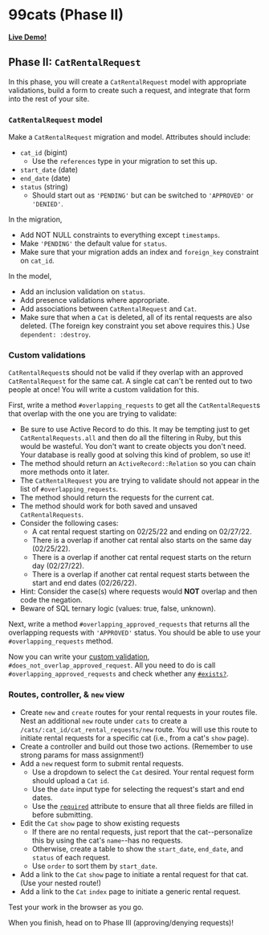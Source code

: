 # 99cats (Phase II)

**[Live Demo!][live-demo]**

[live-demo]: https://aa-99-cats.herokuapp.com/

## Phase II: `CatRentalRequest`

In this phase, you will create a `CatRentalRequest` model with appropriate
validations, build a form to create such a request, and integrate that form into
the rest of your site.

### `CatRentalRequest` model

Make a `CatRentalRequest` migration and model. Attributes should include:

* `cat_id` (bigint)
  * Use the `references` type in your migration to set this up.
* `start_date` (date)
* `end_date` (date)
* `status` (string)
  * Should start out as `'PENDING'` but can be switched to `'APPROVED'` or
    `'DENIED'`.

In the migration,

* Add NOT NULL constraints to everything except `timestamps`.
* Make `'PENDING'` the default value for `status`.
* Make sure that your migration adds an index and `foreign_key` constraint on
  `cat_id`.

In the model,

* Add an inclusion validation on `status`.
* Add presence validations where appropriate.
* Add associations between `CatRentalRequest` and `Cat`.
* Make sure that when a `Cat` is deleted, all of its rental requests are also
  deleted. (The foreign key constraint you set above requires this.) Use
  `dependent: :destroy`.

### Custom validations

`CatRentalRequest`s should not be valid if they overlap with an approved
`CatRentalRequest` for the same cat. A single cat can't be rented out to two
people at once! You will write a custom validation for this.

First, write a method `#overlapping_requests` to get all the `CatRentalRequest`s
that overlap with the one you are trying to validate:

* Be sure to use Active Record to do this. It may be tempting just to get
  `CatRentalRequests.all` and then do all the filtering in Ruby, but this
  would be wasteful. You don't want to create objects you don't need. Your
  database is really good at solving this kind of problem, so use it!
* The method should return an `ActiveRecord::Relation` so you can chain more
  methods onto it later.
* The `CatRentalRequest` you are trying to validate should not appear in the
  list of `#overlapping_requests`.
* The method should return the requests for the current cat.
* The method should work for both saved and unsaved `CatRentalRequests`.
* Consider the following cases:
  * A cat rental request starting on 02/25/22 and ending on 02/27/22.
  * There is a overlap if another cat rental also starts on the same day
    (02/25/22).
  * There is a overlap if another cat rental request starts on the return day
    (02/27/22).
  * There is a overlap if another cat rental request starts between the start
    and end dates (02/26/22).
* Hint: Consider the case(s) where requests would **NOT** overlap and then code
  the negation.
* Beware of SQL ternary logic (values: true, false, unknown).

Next, write a method `#overlapping_approved_requests` that returns all the
overlapping requests with `'APPROVED'` status. You should be able to use your
`#overlapping_requests` method.

Now you can write your [custom validation],
`#does_not_overlap_approved_request`. All you need to do is call
`#overlapping_approved_requests` and check whether any [`#exists?`][exists].

[custom validation]: https://guides.rubyonrails.org/active_record_validations.html#custom-methods
[exists]: https://api.rubyonrails.org/v7.0.2/classes/ActiveRecord/FinderMethods.html#method-i-exists-3F

### Routes, controller, & `new` view

* Create `new` and `create` routes for your rental requests in your routes file.
  Nest an additional `new` route under `cats` to create a
  `/cats/:cat_id/cat_rental_requests/new` route. You will use this route to
  initiate rental requests for a specific cat (i.e., from a cat's `show` page).
* Create a controller and build out those two actions. (Remember to use strong
  params for mass assignment!)
* Add a `new` request form to submit rental requests.
  * Use a dropdown to select the `Cat` desired. Your rental request form should
    upload a `Cat` `id`.
  * Use the `date` input type for selecting the request's start and end dates.
  * Use the [`required`] attribute to ensure that all three fields are filled in
    before submitting.
* Edit the `Cat` `show` page to show existing requests
  * If there are no rental requests, just report that the cat--personalize this
    by using the cat's `name`--has no requests.
  * Otherwise, create a table to show the `start_date`, `end_date`, and `status`
    of each request.
  * Use `order` to sort them by `start_date`.
* Add a link to the `Cat` `show` page to initiate a rental request for that cat.
  (Use your nested route!)
* Add a link to the `Cat` `index` page to initiate a generic rental request.

Test your work in the browser as you go.

[`required`]: https://developer.mozilla.org/en-US/docs/Web/HTML/Attributes/required

When you finish, head on to Phase III (approving/denying requests)!